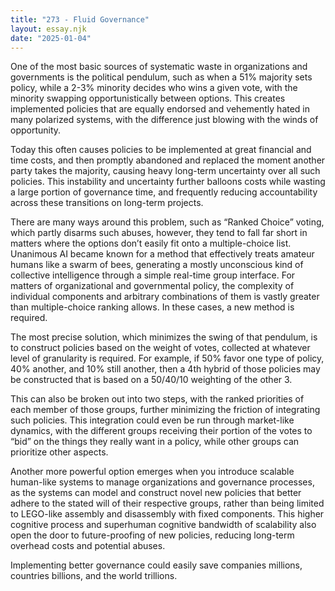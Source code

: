 ```yaml
---
title: "273 - Fluid Governance"
layout: essay.njk
date: "2025-01-04"
---
```


One of the most basic sources of systematic waste in organizations and governments is the political pendulum, such as when a 51% majority sets policy, while a 2-3% minority decides who wins a given vote, with the minority swapping opportunistically between options. This creates implemented policies that are equally endorsed and vehemently hated in many polarized systems, with the difference just blowing with the winds of opportunity.

Today this often causes policies to be implemented at great financial and time costs, and then promptly abandoned and replaced the moment another party takes the majority, causing heavy long-term uncertainty over all such policies. This instability and uncertainty further balloons costs while wasting a large portion of governance time, and frequently reducing accountability across these transitions on long-term projects.

There are many ways around this problem, such as “Ranked Choice” voting, which partly disarms such abuses, however, they tend to fall far short in matters where the options don’t easily fit onto a multiple-choice list. Unanimous AI became known for a method that effectively treats amateur humans like a swarm of bees, generating a mostly unconscious kind of collective intelligence through a simple real-time group interface. For matters of organizational and governmental policy, the complexity of individual components and arbitrary combinations of them is vastly greater than multiple-choice ranking allows. In these cases, a new method is required.

The most precise solution, which minimizes the swing of that pendulum, is to construct policies based on the weight of votes, collected at whatever level of granularity is required. For example, if 50% favor one type of policy, 40% another, and 10% still another, then a 4th hybrid of those policies may be constructed that is based on a 50/40/10 weighting of the other 3.

This can also be broken out into two steps, with the ranked priorities of each member of those groups, further minimizing the friction of integrating such policies. This integration could even be run through market-like dynamics, with the different groups receiving their portion of the votes to “bid” on the things they really want in a policy, while other groups can prioritize other aspects.

Another more powerful option emerges when you introduce scalable human-like systems to manage organizations and governance processes, as the systems can model and construct novel new policies that better adhere to the stated will of their respective groups, rather than being limited to LEGO-like assembly and disassembly with fixed components. This higher cognitive process and superhuman cognitive bandwidth of scalability also open the door to future-proofing of new policies, reducing long-term overhead costs and potential abuses.

Implementing better governance could easily save companies millions, countries billions, and the world trillions.

